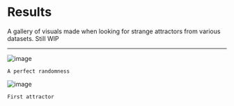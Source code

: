 # Results

A gallery of visuals made when looking for strange attractors from various datasets.
Still WIP

-----

![image](https://github.com/invpe/Attracthor/assets/106522950/3ea6607d-5b0c-408b-b23a-033d0a9d1869)

`A perfect randomness`


![image](https://github.com/invpe/Attracthor/assets/106522950/285097e0-ecc6-4c0b-baac-379c850376b4)

`First attractor`


